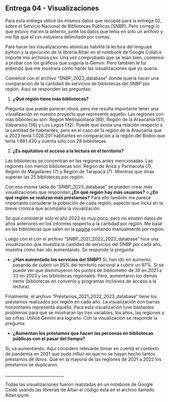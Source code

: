 ## Entrega 04 - Visualizaciones
Para esta entrega utilicé las mismos datos que recopilé para la entrega 02, sobre el Servicio Nacional de Bibliotecas Públicas (SNBP). Pero corregí lo que estuvo mal en la anterior, junté los datos que tenía en solo un archivo y me fije que el csv estuviera delimitado por comas. 

Para hacer las visualizaciones atómicas habilité la lectura del lenguaje python y la ejecución de la librería Altair
en el notebook de Google Colab e importé mis archivos csv. Una vez comprobado que se leían bien, comencé a probar con los gráficos que sugería la Gemini. Pero también le fui pidiendo que me mostrara cómo hacer las visualizaciones que yo quería. 

Comencé con el archivo “SNBP_2023_database” donde quería hacer una comparación de la cantidad de servicios de bibliotecas del SNBP por región. Aquí se responden las preguntas:
1. **¿Qué región tiene más bibliotecas?**

Pregunta que puede parecer obvia, pero me resulta importante tener una visualización en nuestro proyecto que represente aquello. Las regiones con más bibliotecas son: Región Metropolitana (89), Región de la Araucanía (51), Valparaíso (36) y Los Lagos (32). Puede que exista una relación respecto a la cantidad de habitantes, pero en el caso de la región de la Araucanía que a 2023 tenía 1.028.201	habitantes en comparación a la región del Biobío que tenía 1.681.430 y cuenta sólo con 28 bibliotecas. 
   
2. **¿Es equitativo el acceso a la lectura en el territorio?**

Las bibliotecas se concentran en las regiones antes mencionadas. Las regiones con menos bibliotecas son: Región de Arica y Parinacota (7), Región de Magallanes (7) y Región de Tarapacá (7). Mientras que otras superan las 25 bibliotecas por región. 

Con esa misma tabla de “SNBP_2023_database” se pueden crear más visualizaciones que respondan **¿En qué región hay más usuarios?** o **¿En qué región se realizan más préstamos?** Para ello también me parece importante considerar la población de cada región, aspecto que incluí en la breve crónica que acompaña la visualización. 

Sé que considerar solo el año 2023 es muy poco, pero no existen datos de años anteriores en los informes respecto a la cantidad por región. Me basé en las bibliotecas que salen en la [página](https://www.bibliotecaspublicas.gob.cl/buscar-biblioteca) contando manualmente por región.

Luego con el con el archivo “SNBP_2021_2022_2023_database” hice una visualización que muestra la cantidad de servicios del SNBP por cada año, muestra cómo han ido aumentando. Se responde la pregunta:
- **¿Han aumentado los servicios del SNBP?**
Sí, han ido en aumento, pasando de cubirir un 95% del territorio nacional a cubirir un 97%. Si se puede ver que disminuyeron los puntos de bibliometro de 39 en 2021 a 33 en 2023 y las bibliotecas regionales. Pero, aumentaron los demás items (bibliotecas en convenio y programas inclisivos de acceso a la lectura). 

Finalmente, el archivo “Préstamos_2021_2022_2023_database” tiene los préstamos realizados por región en cada año. La visualización con barras horizontales representa aquello. Para esta visualización tuve bastantes problemas para que se mostraran las tres variables, los años, las regiones y las cifras. Utilicé Gemini ára lograrlo. Con la visualización se responde la pregunta:
- **¿Aumentan los préstamos que hacen las personas en bibliotecas públicas con el pasar del tiempo?**

Sí, va aumentando. Aquí considero relevante tomar en cuenta el contexto de pandemia en 2021 que pudo influir en que no se hayan hecho tantos préstamos de libros. Que en la mayoría de las regiones de 2021 a 2022 los préstamos se duplicaron.

\_\_\_\_\_\_\_\_\_\_\_\_\_\_\_\_\_\_\_\_\_\_\_\_\_\_\_\_\_

Todas las visualizaciones fueron realizadas en un notebook de Google Colab usando las librerías de Altair el código está en el archivo llamado Altair.ipynb
